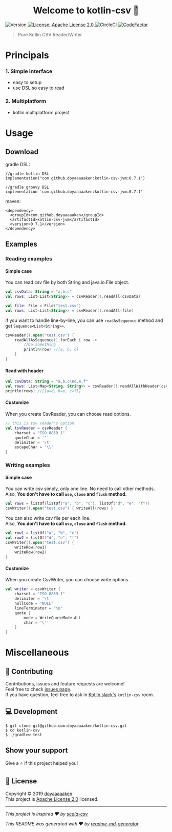 <h1 align="center">Welcome to kotlin-csv 👋</h1>
<p>
  <img alt="Version" src="https://img.shields.io/badge/version-0.7.1-blue.svg?cacheSeconds=2592000" />
  <a href="https://github.com/doyaaaaaken/kotlin-csv/blob/master/LICENSE">
    <img alt="License: Apache License 2.0" src="https://img.shields.io/badge/License-Apache License 2.0-yellow.svg" target="_blank" />
  </a>
  <img alt="CircleCI" src="https://circleci.com/gh/doyaaaaaken/kotlin-csv/tree/master.svg?style=svg" />
  <a href="https://www.codefactor.io/repository/github/doyaaaaaken/kotlin-csv">
    <img src="https://www.codefactor.io/repository/github/doyaaaaaken/kotlin-csv/badge" alt="CodeFactor" />
  </a>
</p>

> Pure Kotlin CSV Reader/Writer

# Principals

### 1. Simple interface
  * easy to setup
  * use DSL so easy to read

### 2. Multiplatform
  * kotlin multiplatform project

# Usage

## Download

gradle DSL:
```
//gradle kotlin DSL
implementation("com.github.doyaaaaaken:kotlin-csv-jvm:0.7.1")

//gradle groovy DSL
implementation 'com.github.doyaaaaaken:kotlin-csv-jvm:0.7.1'
```

maven:
```
<dependency>
  <groupId>com.github.doyaaaaaken</groupId>
  <artifactId>kotlin-csv-jvm</artifactId>
  <version>0.7.1</version>
</dependency>
```

## Examples

### Reading examples

#### Simple case

You can read csv file by both String and java.io.File object.
```kotlin
val csvData: String = "a,b,c"
val rows: List<List<String>> = csvReader().readAll(csvData)

val file: File = File("test.csv")
val rows: List<List<String>> = csvReader().readAll(file)
```

If you want to handle line-by-line, you can use `readAsSequence` method and get `Sequence<List<String>>`.
```kotlin
csvReader().open("test.csv") {
    readAllAsSequence().forEach { row ->
        //Do something
        println(row) //[a, b, c]
    }
}
```

#### Read with header

```kotlin
val csvData: String = "a,b,c\nd,e,f"
val rows: List<Map<String, String>> = csvReader().readAllWithHeader(csvData)
println(rows) //[{a=d, b=e, c=f}]
```

#### Customize

When you create CsvReader, you can choose read options.
```kotlin
// this is tsv reader's option
val tsvReader = csvReader {
    charset = "ISO_8859_1"
    quoteChar = '"'
    delimiter = '\t'
    escapeChar = '\\'
}
```

### Writing examples

#### Simple case

You can write csv simply, only one line.
No need to call other methods. <br />
Also, **You don't have to call `use`, `close` and `flush` method.**
```kotlin
val rows = listOf(listOf("a", "b", "c"), listOf("d", "e", "f"))
csvWriter().open("test.csv") { writeAll(rows) }
```

You can also write csv file per each line.<br />
Also, **You don't have to call `use`, `close` and `flush` method.**
```kotlin
val row1 = listOf("a", "b", "c")
val row2 = listOf("d", "e", "f")
csvWriter().open("test.csv") { 
    writeRow(row1)
    writeRow(row2)
}
```

#### Customize

When you create CsvWriter, you can choose write options.
```kotlin
val writer = csvWriter {
    charset = "ISO_8859_1"
    delimiter = '\t'
    nullCode = "NULL"
    lineTerminator = "\n"
    quote {
        mode = WriteQuoteMode.ALL
        char = '\''
    }
}
```


# Miscellaneous

## 🤝 Contributing

Contributions, issues and feature requests are welcome!<br />Feel free to check [issues page](https://github.com/doyaaaaaken/kotlin-csv/issues).<br />
If you have question, feel free to ask in [Kotlin slack's](https://kotlinlang.slack.com/) `kotlin-csv` room.

## 💻 Development

```
$ git clone git@github.com:doyaaaaaken/kotlin-csv.git
$ cd kotlin-csv
$ ./gradlew test
```

## Show your support

Give a ⭐️ if this project helped you!

## 📝 License

Copyright © 2019 [doyaaaaaken](https://github.com/doyaaaaaken).<br />
This project is [Apache License 2.0](https://github.com/doyaaaaaken/kotlin-csv/blob/master/LICENSE) licensed.

***
_This project is inspired ❤️ by [scala-csv](https://github.com/tototoshi/scala-csv)_

_This README was generated with ❤️ by [readme-md-generator](https://github.com/kefranabg/readme-md-generator)_
